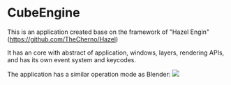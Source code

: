# CubeEngine

This is an application created base on the framework of "Hazel Engin" (https://github.com/TheCherno/Hazel)

It has an core with abstract of application, windows, layers, rendering APIs, and has its own event system and keycodes.

The application has a similar operation mode as Blender:
![](https://github.com/YanZhu00/CubeEditor/blob/main/gif/1.gif)

